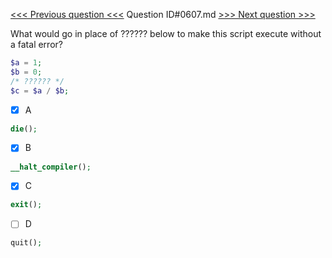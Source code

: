 [<<< Previous question <<<](0606.md)  Question ID#0607.md  [>>> Next question >>>](0608.md) 

What would go in place of ?????? below to make this script execute without a fatal error?

```php
$a = 1;
$b = 0;    
/* ?????? */    
$c = $a / $b;
```

- [x] A
```php
die();
```

- [x] B
```php
__halt_compiler();
```

- [x] C
```php
exit();
```

- [ ] D
```php
quit();
```

